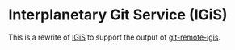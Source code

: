 # Interplanetary Git Service (IGiS)

This is a rewrite of [IGiS](//github.com/ipfs-shipyard/IGiS) to support the output of [git-remote-igis](//github.com/dhappy/git-remote-igis).

